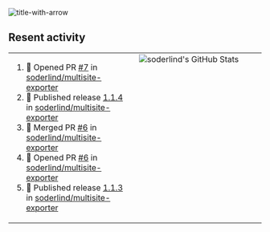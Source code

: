 
![title-with-arrow](https://github.com/soderlind/soderlind/assets/1649452/0f685042-97c3-46ba-b290-804d07f05370)



## Resent activity

<table width="100%" border="0"><tr><td width="49%">

<!--START_SECTION:activity-->
1. 💪 Opened PR [#7](https://github.com/soderlind/multisite-exporter/pull/7) in [soderlind/multisite-exporter](https://github.com/soderlind/multisite-exporter)
2. 🚀 Published release [1.1.4](https://github.com/soderlind/multisite-exporter/releases/tag/1.1.4) in [soderlind/multisite-exporter](https://github.com/soderlind/multisite-exporter)
3. 🎉 Merged PR [#6](https://github.com/soderlind/multisite-exporter/pull/6) in [soderlind/multisite-exporter](https://github.com/soderlind/multisite-exporter)
4. 💪 Opened PR [#6](https://github.com/soderlind/multisite-exporter/pull/6) in [soderlind/multisite-exporter](https://github.com/soderlind/multisite-exporter)
5. 🚀 Published release [1.1.3](https://github.com/soderlind/multisite-exporter/releases/tag/1.1.3) in [soderlind/multisite-exporter](https://github.com/soderlind/multisite-exporter)
<!--END_SECTION:activity-->
  </td>
<td width="49%" valign="top">
     <img  alt="soderlind's GitHub Stats" src="https://awesome-github-stats.azurewebsites.net/user-stats/soderlind?cardType=octocat&theme=github&preferLogin=false&Title=FFFFFF&Border=FFFFFF" />
</td></tr></table>


<!-- ![](./profile-3d-contrib/profile-green-animate.svg) -->


